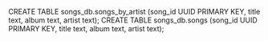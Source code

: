 CREATE TABLE songs_db.songs_by_artist (song_id UUID PRIMARY KEY, title text, album text, artist text); 
CREATE TABLE songs_db.songs (song_id UUID PRIMARY KEY, title text, album text, artist text);